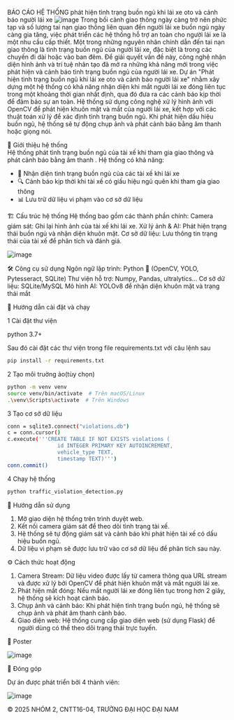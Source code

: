 BÁO CÁO HỆ THỐNG phát hiện tình trạng buồn ngủ khi lái xe oto và cảnh báo người lái xe
![image](https://github.com/user-attachments/assets/d1572174-b9a5-44f7-b7c8-769db9bdac3e)
Trong bối cảnh giao thông ngày càng trở nên phức tạp và số lượng tai nạn giao thông liên quan đến người lái xe buồn ngủ ngày càng gia tăng, việc phát triển các hệ thống hỗ trợ an toàn cho người lái xe là một nhu cầu cấp thiết. Một trong những nguyên nhân chính dẫn đến tai nạn giao thông là tình trạng buồn ngủ của người lái xe, đặc biệt là trong các chuyến đi dài hoặc vào ban đêm. Để giải quyết vấn đề này, công nghệ nhận diện hình ảnh và trí tuệ nhân tạo đã mở ra những khả năng mới trong việc phát hiện và cảnh báo tình trạng buồn ngủ của người lái xe.
Dự án "Phát hiện tình trạng buồn ngủ khi lái xe oto và cảnh báo người lái xe" nhằm xây dựng một hệ thống có khả năng nhận diện khi mắt người lái xe đóng liên tục trong một khoảng thời gian nhất định, qua đó đưa ra các cảnh báo kịp thời để đảm bảo sự an toàn. Hệ thống sử dụng công nghệ xử lý hình ảnh với OpenCV để phát hiện khuôn mặt và mắt của người lái xe, kết hợp với các thuật toán xử lý để xác định tình trạng buồn ngủ. Khi phát hiện dấu hiệu buồn ngủ, hệ thống sẽ tự động chụp ảnh và phát cảnh báo bằng âm thanh hoặc giọng nói.


📌 Giới thiệu hệ thống  
Hệ thống phát tình trạng buồn ngủ của tài xế khi tham gia giao thông và phát cảnh báo bằng âm thanh . Hệ thống có khả năng:
- 📸 Nhận diện tình trạng buồn ngủ của các tài xế khi lái xe 
- 🔍 Cảnh báo kịp thời khi tài xế có giấu hiệu ngủ quên khi tham gia giao thông
- 📊 Lưu trữ dữ liệu vi phạm vào cơ sở dữ liệu


 🏗️ Cấu trúc hệ thống
Hệ thống bao gồm các thành phần chính:
Camera giám sát: Ghi lại hình ảnh của tài xế khi lái xe.
Xử lý ảnh & AI: Phát hiện trạng thái buồn ngủ và nhận diện khuôn mặt.
Cơ sở dữ liệu: Lưu thông tin trạng thái của tài xế để phân tích và đánh giá.

![image](https://github.com/user-attachments/assets/7e0b9c63-31e6-4ae7-8ac5-6749f4f6bf2a)

   
 🛠️ Công cụ sử dụng
Ngôn ngữ lập trình: Python 🐍 (OpenCV, YOLO, Pytesseract, SQLite)
Thư viện hỗ trợ: Numpy, Pandas, ultralytics...
Cơ sở dữ liệu: SQLite/MySQL
Mô hình AI: YOLOv8 để nhận diện khuôn mặt và trạng thái mắt


 🚀 Hướng dẫn cài đặt và chạy
 
 1 Cài đặt thư viện
 
 python 3.7+
 
 Sau đó cài đặt các thư viện trong file requirements.txt với câu lệnh sau
```bash
pip install -r requirements.txt
```
2 Tạo môi truờng ảo(tùy chọn)
``` bash
python -m venv venv
source venv/bin/activate  # Trên macOS/Linux
.\venv\Scripts\activate  # Trên Windows
```
3 Tạo cơ sở dữ liệu
``` bash
conn = sqlite3.connect("violations.db")
c = conn.cursor()
c.execute('''CREATE TABLE IF NOT EXISTS violations (
                id INTEGER PRIMARY KEY AUTOINCREMENT,
                vehicle_type TEXT,
                timestamp TEXT)''')
conn.commit()
```
 4 Chạy hệ thống
```bash
python traffic_violation_detection.py
```

📖 Hướng dẫn sử dụng
1. Mở giao diện hệ thống trên trình duyệt web.
2. Kết nối camera giám sát để theo dõi tình trạng tài xế.
3. Hệ thống sẽ tự động giám sát và cảnh báo khi phát hiện tài xế có dấu hiệu buồn ngủ.
4. Dữ liệu vi phạm sẽ được lưu trữ vào cơ sở dữ liệu để phân tích sau này.


⚙️ Cách thức hoạt động
1. Camera Stream: Dữ liệu video được lấy từ camera thông qua URL stream và được xử lý bởi OpenCV để phát hiện khuôn mặt và mắt người lái xe.
2. Phát hiện mắt đóng: Nếu mắt người lái xe đóng liên tục trong hơn 2 giây, hệ thống sẽ kích hoạt cảnh báo.
3. Chụp ảnh và cảnh báo: Khi phát hiện tình trạng buồn ngủ, hệ thống sẽ chụp ảnh và phát âm thanh cảnh báo.
4. Giao diện web: Hệ thống cung cấp giao diện web (sử dụng Flask) để người dùng có thể theo dõi trạng thái trực tuyến.
  

📰 Poster

![image](https://github.com/user-attachments/assets/0d28a8a1-e0bd-4420-ae06-1bf4828374c1)



🤝 Đóng góp

Dự án được phát triển bởi 4 thành viên:

![image](https://github.com/user-attachments/assets/428bb98a-60ca-4143-a5af-f77995e84949)



© 2025 NHÓM 2, CNTT16-04, TRƯỜNG ĐẠI HỌC ĐẠI NAM

